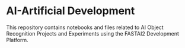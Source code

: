 # AI-Artificial Development
This repository contains notebooks and files related to AI Object Recognition Projects and Experiments using the FASTAI2 Development Platform.
